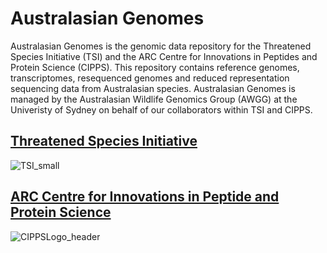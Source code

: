 # Australasian Genomes
Australasian Genomes is the genomic data repository for the Threatened Species Initiative (TSI) and the ARC Centre for Innovations in Peptides and Protein Science (CIPPS). This repository contains reference genomes, transcriptomes, resequenced genomes and reduced representation sequencing data from Australasian species. Australasian Genomes is managed by the Australasian Wildlife Genomics Group (AWGG) at the Univeristy of Sydney on behalf of our collaborators within TSI and CIPPS.

## [Threatened Species Initiative](https://threatenedspeciesinitiative.com/)
![TSI_small](https://user-images.githubusercontent.com/63081372/130881163-6cc3004a-f7b0-471e-95ff-fbf6351dddaa.png) 

## [ARC Centre for Innovations in Peptide and Protein Science](https://cipps.org.au/)
![CIPPSLogo_header](https://user-images.githubusercontent.com/63081372/130881530-22428963-6616-4e84-98f2-b5efe0675ca3.png) 
